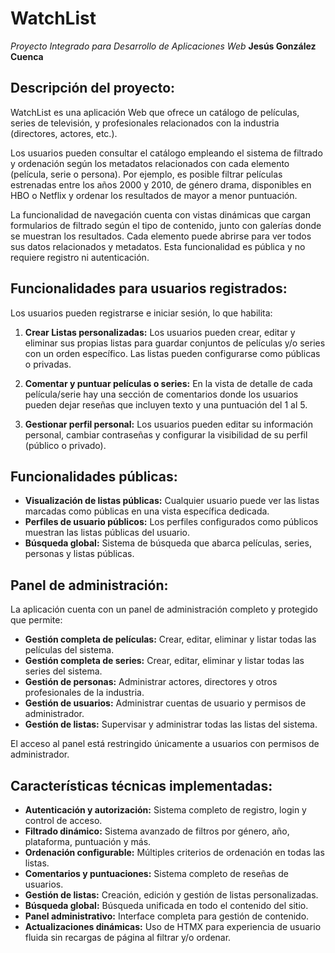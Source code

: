 # WatchList

*Proyecto Integrado para Desarrollo de Aplicaciones Web*
**Jesús González Cuenca**

## Descripción del proyecto:

WatchList es una aplicación Web que ofrece un catálogo de películas, series de televisión, y profesionales relacionados con la industria (directores, actores, etc.).

Los usuarios pueden consultar el catálogo empleando el sistema de filtrado y ordenación según los metadatos relacionados con cada elemento (película, serie o persona). Por ejemplo, es posible filtrar películas estrenadas entre los años 2000 y 2010, de género drama, disponibles en HBO o Netflix y ordenar los resultados de mayor a menor puntuación.

La funcionalidad de navegación cuenta con vistas dinámicas que cargan formularios de filtrado según el tipo de contenido, junto con galerías donde se muestran los resultados. Cada elemento puede abrirse para ver todos sus datos relacionados y metadatos. Esta funcionalidad es pública y no requiere registro ni autenticación.

## Funcionalidades para usuarios registrados:

Los usuarios pueden registrarse e iniciar sesión, lo que habilita:

1. **Crear Listas personalizadas:** Los usuarios pueden crear, editar y eliminar sus propias listas para guardar conjuntos de películas y/o series con un orden específico. Las listas pueden configurarse como públicas o privadas.

2. **Comentar y puntuar películas o series:** En la vista de detalle de cada película/serie hay una sección de comentarios donde los usuarios pueden dejar reseñas que incluyen texto y una puntuación del 1 al 5.

3. **Gestionar perfil personal:** Los usuarios pueden editar su información personal, cambiar contraseñas y configurar la visibilidad de su perfil (público o privado).

## Funcionalidades públicas:

- **Visualización de listas públicas:** Cualquier usuario puede ver las listas marcadas como públicas en una vista específica dedicada.
- **Perfiles de usuario públicos:** Los perfiles configurados como públicos muestran las listas públicas del usuario.
- **Búsqueda global:** Sistema de búsqueda que abarca películas, series, personas y listas públicas.

## Panel de administración:

La aplicación cuenta con un panel de administración completo y protegido que permite:

- **Gestión completa de películas:** Crear, editar, eliminar y listar todas las películas del sistema.
- **Gestión completa de series:** Crear, editar, eliminar y listar todas las series del sistema.
- **Gestión de personas:** Administrar actores, directores y otros profesionales de la industria.
- **Gestión de usuarios:** Administrar cuentas de usuario y permisos de administrador.
- **Gestión de listas:** Supervisar y administrar todas las listas del sistema.

El acceso al panel está restringido únicamente a usuarios con permisos de administrador.

## Características técnicas implementadas:

- **Autenticación y autorización:** Sistema completo de registro, login y control de acceso.
- **Filtrado dinámico:** Sistema avanzado de filtros por género, año, plataforma, puntuación y más.
- **Ordenación configurable:** Múltiples criterios de ordenación en todas las listas.
- **Comentarios y puntuaciones:** Sistema completo de reseñas de usuarios.
- **Gestión de listas:** Creación, edición y gestión de listas personalizadas.
- **Búsqueda global:** Búsqueda unificada en todo el contenido del sitio.
- **Panel administrativo:** Interface completa para gestión de contenido.
- **Actualizaciones dinámicas:** Uso de HTMX para experiencia de usuario fluida sin recargas de página al filtrar y/o ordenar.

